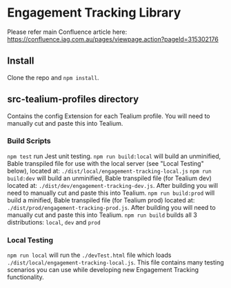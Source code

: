 # Engagement Tracking Library
Please refer main Confluence article here:  https://confluence.iag.com.au/pages/viewpage.action?pageId=315302176

## Install
Clone the repo and `npm install`.

## src-tealium-profiles directory
Contains the config Extension for each Tealium profile. You will need to manually cut and paste this into Tealium.


### Build Scripts
`npm test` run Jest unit testing.
`npm run build:local` will build an unminified, Bable transpiled file for use with the local server (see "Local Testing" below), located at: `./dist/local/engagement-tracking-local.js`
`npm run build:dev` will build an unminified, Bable transpiled file (for Tealium dev) located at: `./dist/dev/engagement-tracking-dev.js`. After building you will need to manually cut and paste this into Tealium.
`npm run build:prod` will build a minified, Bable transpiled file (for Tealium prod) located at: `./dist/prod/engagement-tracking-prod.js`. After building you will need to manually cut and paste this into Tealium.
`npm run build` builds all 3 distributions: `local`, `dev` and `prod`

### Local Testing
`npm run local` will run the `./devTest.html` file which loads `./dist/local/engagement-tracking-local.js`. This file contains many testing scenarios you can use while developing new Engagement Tracking functionality.
